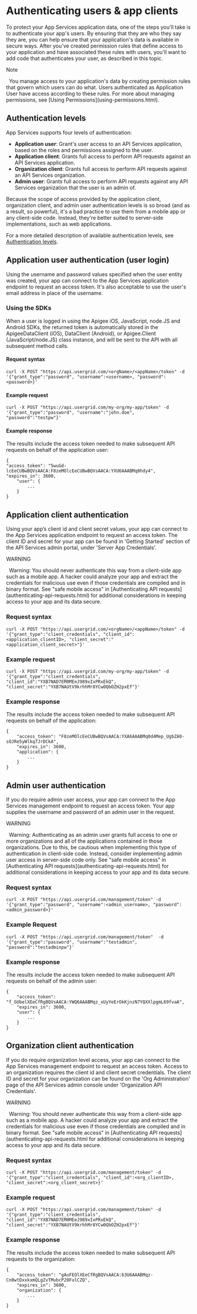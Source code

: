 # Authenticating users & app clients

To protect your App Services application data, one of the steps you'll take is to authenticate your app's users. By ensuring that they are who they say they are, you can help ensure that your application's data is available in secure ways. After you've created permission rules that define access to your application and have associated these rules with users, you'll want to add code that authenticates your user, as described in this topic.

<div class="admonition note"> <p class="first admonition-title">Note</p> <p class="last"> 
You manage access to your application's data by creating permission rules that govern which users can do what. Users authenticated as Application User have access according to these rules. For more about managing permissions, see [Using Permissions](using-permissions.html).
</p></div>


## Authentication levels
App Services supports four levels of authentication:

* __Application user__: Grant's user access to an API Services application, based on the roles and permissions assigned to the user.
* __Application client__: Grants full access to perform API requests against an API Services application.
* __Organization client__: Grants full access to perform API requests against an API Services organization.
* __Admin user__: Grants full access to perform API requests against any API Services organization that the user is an admin of.

Because the scope of access provided by the application client, organization client, and admin user authentication levels is so broad (and as a result, so powerful), it's a bad practice to use them from a mobile app or any client-side code. Instead, they're better suited to server-side implementations, such as web applications.

For a more detailed description of available authentication levels, see [Authentication levels](user-authentication-types.html).

## Application user authentication (user login)
Using the username and password values specified when the user entity was created, your app can connect to the App Services application endpoint to request an access token. It's also acceptable to use the user's email address in place of the username.

### Using the SDKs
When a user is logged in using the Apigee iOS, JavaScript, node.JS and Android SDKs, the returned token is automatically stored in the ApigeeDataClient (iOS), DataClient (Android), or Apigee.Client (JavaScript/node.JS) class instance, and will be sent to the API with all subsequent method calls.

#### Request syntax

    curl -X POST "https://api.usergrid.com/<orgName>/<appName>/token" -d '{"grant_type":"password", "username":<username>, "password":<password>}'

#### Example request

    curl -X POST "https://api.usergrid.com/my-org/my-app/token" -d '{"grant_type":"password", "username":"john.doe", "password":"testpw"}'
		
#### Example response

The results include the access token needed to make subsequent API requests on behalf of the application user:

    {
    "access_token": "5wuGd-lcEeCUBwBQVsAACA:F8zeMOlcEeCUBwBQVsAACA:YXU6AAABMq0hdy4",
    "expires_in": 3600,
        "user": {
            ...
        }
    }
		
## Application client authentication
Using your app’s client id and client secret values, your app can connect to the App Services application endpoint to request an access token. The client ID and secret for your app can be found in 'Getting Started' section of the API Services admin portal, under 'Server App Credentials'.

<div class="admonition warning"> <p class="first admonition-title">WARNING</p> <p class="last"> 
Warning: You should never authenticate this way from a client-side app such as a mobile app. A hacker could analyze your app and extract the credentials for malicious use even if those credentials are compiled and in binary format. See "safe mobile access" in [Authenticating API requests](authenticating-api-requests.html) for additional considerations in keeping access to your app and its data secure.
</p></div>

### Request syntax

    curl -X POST "https://api.usergrid.com/<orgName>/<appName>/token" -d '{"grant_type":"client_credentials", "client_id":<application_clientID>, "client_secret":"<application_client_secret>"}'
    
### Example request

    curl -X POST "https://api.usergrid.com/my-org/my-app/token" -d '{"grant_type":"client_credentials", "client_id":"YXB7NAD7EM0MEeJ989xIxPRxEkQ", "client_secret":"YXB7NAUtV9krhhMr8YCw0QbOZH2pxEf"}'
		
### Example response

The results include the access token needed to make subsequent API requests on behalf of the application:

    {
        "access_token": "F8zeMOlcEeCUBwBQVsAACA:YXA6AAABMq0d4Mep_UgbZA0-sOJRe5yWlkq7JrDCkA",
        "expires_in": 3600,
        "application": {
            ...  
        }
    }
		
## Admin user authentication
If you do require admin user access, your app can connect to the App Services management endpoint to request an access token. Your app supplies the username and password of an admin user in the request.

<div class="admonition warning"> <p class="first admonition-title">WARNING</p> <p class="last"> 
Warning: Authenticating as an admin user grants full access to one or more organizations and all of the applications contained in those organizations. Due to this, be cautious when implementing this type of authentication in client-side code. Instead, consider implementing admin user access in server-side code only. See "safe mobile access" in [Authenticating API requests](authenticating-api-requests.html) for additional considerations in keeping access to your app and its data secure.
</p></div>

### Request syntax

    curl -X POST "https://api.usergrid.com/management/token" -d '{"grant_type":"password", "username":<admin_username>, "password":<admin_password>}'
    
### Example Request

    curl -X POST "https://api.usergrid.com/management/token"  -d '{"grant_type":"password", "username":"testadmin", "password":"testadminpw"}'

### Example response

The results include the access token needed to make subsequent API requests on behalf of the admin user:

    {
        "access_token": "f_GUbelXEeCfRgBQVsAACA:YWQ6AAABMqz_xUyYeErOkKjnzN7YQXXlpgmL69fvaA",
        "expires_in": 3600,
        "user": {
            ...
        }
    }		    
		
## Organization client authentication
If you do require organization level access, your app can connect to the App Services management endpoint to request an access token. Access to an organization requires the client id and client secret credentials. The client ID and secret for your organization can be found on the 'Org Administration' page of the API Services admin console under 'Organization API Credentials'.

<div class="admonition warning"> <p class="first admonition-title">WARNING</p> <p class="last"> 
Warning: You should never authenticate this way from a client-side app such as a mobile app. A hacker could analyze your app and extract the credentials for malicious use even if those credentials are compiled and in binary format. See "safe mobile access" in [Authenticating API requests](authenticating-api-requests.html for additional considerations in keeping access to your app and its data secure.
</p></div>

### Request syntax

    curl -X POST "https://api.usergrid.com/management/token" -d '{"grant_type":"client_credentials", "client_id":<org_clientID>, "client_secret":<org_client_secret>}'
    
### Example request

    curl -X POST "https://api.usergrid.com/management/token" -d '{"grant_type":"client_credentials", "client_id":"YXB7NAD7EM0MEeJ989xIxPRxEkQ", "client_secret":"YXB7NAUtV9krhhMr8YCw0QbOZH2pxEf"}'
	
### Example response

The results include the access token needed to make subsequent API requests to the organization:

    {
        "access_token": "gAuFEOlXEeCfRgBQVsAACA:b3U6AAABMqz-Cn0wtDxxkxmQLgZvTMubcP20FulCZQ",
        "expires_in": 3600,
        "organization": {
            ...
        }
    }
    